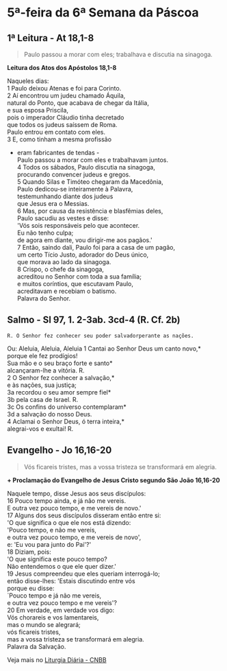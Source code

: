 # 5ª-feira da 6ª Semana da Páscoa

## 1ª Leitura - At 18,1-8

> Paulo passou a morar com eles; trabalhava e discutia na sinagoga.

**Leitura dos Atos dos Apóstolos 18,1-8**

Naqueles dias:    
1 Paulo deixou Atenas e foi para Corinto.    
2 Aí encontrou um judeu chamado Áquila,   
 natural do Ponto, que acabava de chegar da Itália,   
 e sua esposa Priscila,   
 pois o imperador Cláudio tinha decretado   
 que todos os judeus saíssem de Roma.   
 Paulo entrou em contato com eles.    
3 E, como tinham a mesma profissão   
 - eram fabricantes de tendas -   
 Paulo passou a morar com eles e trabalhavam juntos.    
4 Todos os sábados, Paulo discutia na sinagoga,   
 procurando convencer judeus e gregos.    
5 Quando Silas e Timóteo chegaram da Macedônia,   
 Paulo dedicou-se inteiramente à Palavra,   
 testemunhando diante dos judeus   
 que Jesus era o Messias.    
6 Mas, por causa da resistência e blasfêmias deles,   
 Paulo sacudiu as vestes e disse:   
 'Vós sois responsáveis pelo que acontecer.   
 Eu não tenho culpa;   
 de agora em diante, vou dirigir-me aos pagãos.'    
7 Então, saindo dali, Paulo foi para a casa de um pagão,   
 um certo Tício Justo, adorador do Deus único,   
 que morava ao lado da sinagoga.    
8 Crispo, o chefe da sinagoga,   
 acreditou no Senhor com toda a sua família;   
 e muitos coríntios, que escutavam Paulo,   
 acreditavam e recebiam o batismo.   
 Palavra do Senhor.

## Salmo - Sl 97, 1. 2-3ab. 3cd-4 (R. Cf. 2b)

`R. O Senhor fez conhecer seu poder salvadorperante as nações.`

Ou: Aleluia, Aleluia, Aleluia 
1 Cantai ao Senhor Deus um canto novo,*   
 porque ele fez prodígios!   
 Sua mão e o seu braço forte e santo*   
 alcançaram-lhe a vitória. R.    
2 O Senhor fez conhecer a salvação,*   
 e às nações, sua justiça;    
3a recordou o seu amor sempre fiel*    
3b pela casa de Israel. R.    
3c Os confins do universo contemplaram*    
3d a salvação do nosso Deus.     
4 Aclamai o Senhor Deus, ó terra inteira,*   
 alegrai-vos e exultai! R.

## Evangelho - Jo 16,16-20

> Vós ficareis tristes, mas a vossa tristeza se transformará em alegria.

**+ Proclamação do Evangelho de Jesus Cristo segundo São João 16,16-20**

Naquele tempo, disse Jesus aos seus discípulos:    
16 Pouco tempo ainda, e já não me vereis.    
 E outra vez pouco tempo, e me vereis de novo.'     
17 Alguns dos seus discípulos disseram então entre si:    
 'O que significa o que ele nos está dizendo:    
 'Pouco tempo, e não me vereis,    
 e outra vez pouco tempo, e me vereis de novo',    
 e: 'Eu vou para junto do Pai'?'     
18 Diziam, pois:    
 'O que significa este pouco tempo?    
 Não entendemos o que ele quer dizer.'     
19 Jesus compreendeu que eles queriam interrogá-lo;    
 então disse-lhes: 'Estais discutindo entre vós    
 porque eu disse:    
 `Pouco tempo e já não me vereis,    
 e outra vez pouco tempo e me vereis'?     
20 Em verdade, em verdade vos digo:    
 Vós chorareis e vos lamentareis,    
 mas o mundo se alegrará;    
 vós ficareis tristes,    
 mas a vossa tristeza se transformará em alegria.    
 Palavra da Salvação.

Veja mais no [Liturgia Diária - CNBB](http://liturgiadiaria.cnbb.org.br/app/user/user/UserView.php?ano=2017&mes=5&dia=25)